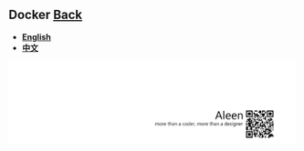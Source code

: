 ## Docker	[Back](./../summary.md)

- [**English**](./en.md)
- [**中文**](./zh.md)

<a href="http://aleen42.github.io/" target="_blank" ><img src="./../../pic/tail.gif"></a>
